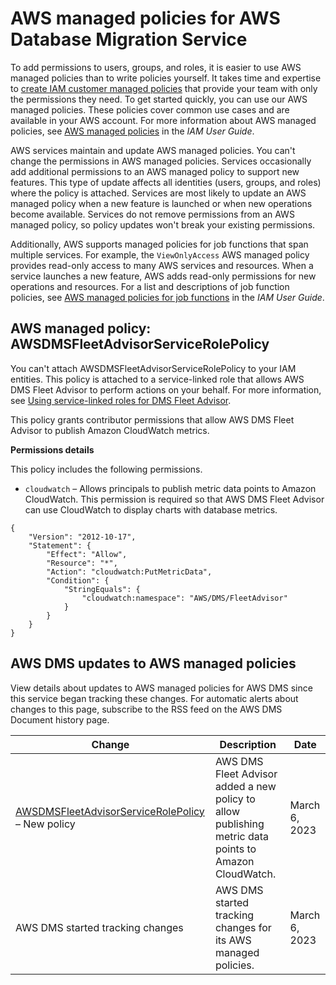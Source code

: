 # AWS managed policies for AWS Database Migration Service<a name="security-iam-awsmanpol"></a>





To add permissions to users, groups, and roles, it is easier to use AWS managed policies than to write policies yourself\. It takes time and expertise to [create IAM customer managed policies](https://docs.aws.amazon.com/IAM/latest/UserGuide/access_policies_create-console.html) that provide your team with only the permissions they need\. To get started quickly, you can use our AWS managed policies\. These policies cover common use cases and are available in your AWS account\. For more information about AWS managed policies, see [AWS managed policies](https://docs.aws.amazon.com/IAM/latest/UserGuide/access_policies_managed-vs-inline.html#aws-managed-policies) in the *IAM User Guide*\.

AWS services maintain and update AWS managed policies\. You can't change the permissions in AWS managed policies\. Services occasionally add additional permissions to an AWS managed policy to support new features\. This type of update affects all identities \(users, groups, and roles\) where the policy is attached\. Services are most likely to update an AWS managed policy when a new feature is launched or when new operations become available\. Services do not remove permissions from an AWS managed policy, so policy updates won't break your existing permissions\.

Additionally, AWS supports managed policies for job functions that span multiple services\. For example, the `ViewOnlyAccess` AWS managed policy provides read\-only access to many AWS services and resources\. When a service launches a new feature, AWS adds read\-only permissions for new operations and resources\. For a list and descriptions of job function policies, see [AWS managed policies for job functions](https://docs.aws.amazon.com/IAM/latest/UserGuide/access_policies_job-functions.html) in the *IAM User Guide*\.









## AWS managed policy: AWSDMSFleetAdvisorServiceRolePolicy<a name="security-iam-awsmanpol-AWSDMSFleetAdvisorServiceRolePolicy"></a>





You can't attach AWSDMSFleetAdvisorServiceRolePolicy to your IAM entities\. This policy is attached to a service\-linked role that allows AWS DMS Fleet Advisor to perform actions on your behalf\. For more information, see [Using service\-linked roles for DMS Fleet Advisor](using-service-linked-roles.md)\.



This policy grants contributor permissions that allow AWS DMS Fleet Advisor to publish Amazon CloudWatch metrics\.



**Permissions details**

This policy includes the following permissions\.




+ `cloudwatch` – Allows principals to publish metric data points to Amazon CloudWatch\. This permission is required so that AWS DMS Fleet Advisor can use CloudWatch to display charts with database metrics\.



```
{
    "Version": "2012-10-17",
    "Statement": {
        "Effect": "Allow",
        "Resource": "*",
        "Action": "cloudwatch:PutMetricData",
        "Condition": {
            "StringEquals": {
                "cloudwatch:namespace": "AWS/DMS/FleetAdvisor"
            }
        }
    }
}
```





## AWS DMS updates to AWS managed policies<a name="security-iam-awsmanpol-updates"></a>



View details about updates to AWS managed policies for AWS DMS since this service began tracking these changes\. For automatic alerts about changes to this page, subscribe to the RSS feed on the AWS DMS Document history page\.




| Change | Description | Date | 
| --- | --- | --- | 
|  [AWSDMSFleetAdvisorServiceRolePolicy](#security-iam-awsmanpol-AWSDMSFleetAdvisorServiceRolePolicy) – New policy  |  AWS DMS Fleet Advisor added a new policy to allow publishing metric data points to Amazon CloudWatch\.  | March 6, 2023 | 
|  AWS DMS started tracking changes  |  AWS DMS started tracking changes for its AWS managed policies\.  | March 6, 2023 | 